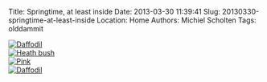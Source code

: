 Title: Springtime, at least inside
Date: 2013-03-30 11:39:41
Slug: 20130330-springtime-at-least-inside
Location: Home
Authors: Michiel Scholten
Tags: olddammit

<div class="content-image"><a href="https://www.flickr.com/photos/aquatix/8603010000/in/set-72157633124281250/"><img src="https://farm9.staticflickr.com/8530/8603010000_29b2c5492c_h.jpg" alt="Daffodil" /></a></div>

<div class="content-image"><a href="https://www.flickr.com/photos/aquatix/8603011572/in/set-72157633124281250/"><img src="https://farm9.staticflickr.com/8262/8603011572_ef067cb4df_h.jpg" alt="Heath bush" /></a></div>

<div class="content-image"><a href="https://www.flickr.com/photos/aquatix/8601910441/in/set-72157633124281250/"><img src="https://farm9.staticflickr.com/8392/8601910441_5b226ed4ed_h.jpg" alt="Pink" /></a></div>

<div class="content-image"><a href="https://www.flickr.com/photos/aquatix/8601911573/in/set-72157633124281250/"><img src="https://farm9.staticflickr.com/8239/8601911573_588317f34f_h.jpg" alt="Daffodil" /></a></div>